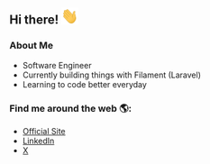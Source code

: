 <!-- <p align="center">
  <a href="#">
    <img align="center" width="280" src="https://raw.githubusercontent.com/RanaMoizHaider/RanaMoizHaider/master/images/signature.png" />
  </a>
  <a href="#">
    <img align="center" width="510" src="https://raw.githubusercontent.com/RanaMoizHaider/RanaMoizHaider/master/gifs/banner.gif" />
  </a>
</p> -->

<!--   <p align="center">
  <a href="https://github.com/RanaMoizHaider#choose-pinned-repositories">
    <img
      align="center"
      src="https://github-readme-stats.vercel.app/api/top-langs/?username=RanaMoizHaider&layout=compact"
    />
  </a>
  <a href="https://github.com/RanaMoizHaider/storefront">
    <img
      align="center"
      height="165"
      src="https://github-readme-stats.vercel.app/api/pin/?username=RanaMoizHaider&repo=storefront"
    />
  </a>
</p> -->

## Hi there! <img src="https://raw.githubusercontent.com/RanaMoizHaider/RanaMoizHaider/master/gifs/Hi.gif" width="30px"></h2>

### About Me

- Software Engineer
- Currently building things with Filament (Laravel)
- Learning to code better everyday

### Find me around the web 🌎:

- <a href="https://RanaMoizHaider.com">Official Site</a>
- <a href="https://www.linkedin.com/in/RanaMoizHaider/">LinkedIn</a>
- <a href="https://www.x.com/RanaMoizHaider">X</a>
